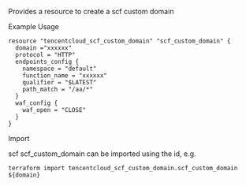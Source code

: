 Provides a resource to create a scf custom domain

Example Usage

```hcl
resource "tencentcloud_scf_custom_domain" "scf_custom_domain" {
  domain ="xxxxxx"
  protocol = "HTTP"
  endpoints_config {
    namespace = "default"
    function_name = "xxxxxx"
    qualifier = "$LATEST"
    path_match = "/aa/*"
  }
  waf_config {
    waf_open = "CLOSE"
  }
}
```

Import

scf scf_custom_domain can be imported using the id, e.g.

```
terraform import tencentcloud_scf_custom_domain.scf_custom_domain ${domain}
```
